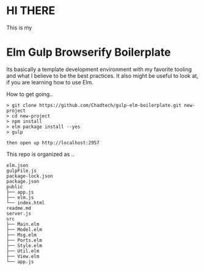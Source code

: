 # HI THERE

This is my 

# Elm Gulp Browserify Boilerplate

Its basically a template development environment with my favorite tooling and what I believe to be the best practices. It also might be useful to look at, if you are learning how to use Elm.

How to get going..
```
> git clone https://github.com/Chadtech/gulp-elm-boilerplate.git new-project
> cd new-project
> npm install
> elm package install --yes
> gulp

then open up http://localhost:2957
```


This repo is organized as ..
```
elm.json
gulpFile.js
package-lock.json
package.json
public
├── app.js
├── elm.js
└── index.html
readme.md
server.js
src
├── Main.elm
├── Model.elm
├── Msg.elm
├── Ports.elm
├── Style.elm
├── Util.elm
├── View.elm
└── app.js
```
